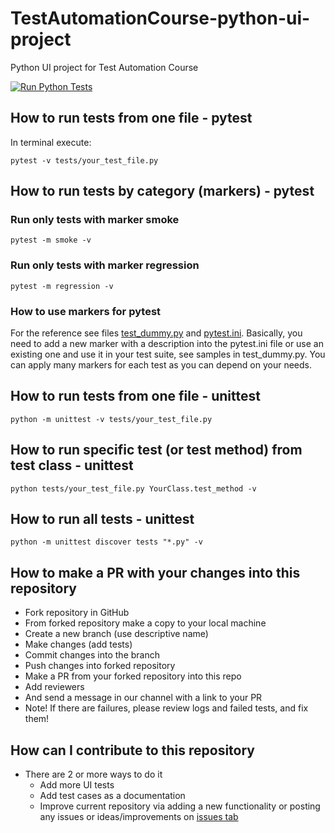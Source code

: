 # TestAutomationCourse-python-ui-project

Python UI project for Test Automation Course

[![Run Python Tests](https://github.com/BurhanH/TestAutomationCourse-python-ui-project/actions/workflows/run_tests.yml/badge.svg?branch=main)](https://github.com/BurhanH/TestAutomationCourse-python-ui-project/actions/workflows/run_tests.yml)

## How to run tests from one file - pytest

In terminal execute:
```
pytest -v tests/your_test_file.py
```

## How to run tests by category (markers) - pytest

### Run only tests with marker smoke
```
pytest -m smoke -v
```
### Run only tests with marker regression
```
pytest -m regression -v
```
### How to use markers for pytest
For the reference see files [test_dummy.py](tests/test_dummy.py) and [pytest.ini](pytest.ini).
Basically, you need to add a new marker with a description into the pytest.ini file or use an existing one and use it in your test suite, see samples in test_dummy.py.
You can apply many markers for each test as you can depend on your needs.

## How to run tests from one file - unittest
```
python -m unittest -v tests/your_test_file.py
```

## How to run specific test (or test method) from test class - unittest
```
python tests/your_test_file.py YourClass.test_method -v
```

## How to run all tests - unittest
```
python -m unittest discover tests "*.py" -v
```

## How to make a PR with your changes into this repository

- Fork repository in GitHub
- From forked repository make a copy to your local machine
- Create a new branch (use descriptive name)
- Make changes (add tests)
- Commit changes into the branch
- Push changes into forked repository
- Make a PR from your forked repository into this repo
- Add reviewers 
- And send a message in our channel with a link to your PR
- Note! If there are failures, please review logs and failed tests, and fix them!

## How can I contribute to this repository

- There are 2 or more ways to do it
  - Add more UI tests
  - Add test cases as a documentation
  - Improve current repository via adding a new functionality or posting any issues or ideas/improvements on [issues tab](https://github.com/BurhanH/TestAutomationCourse-python-ui-project/issues)
